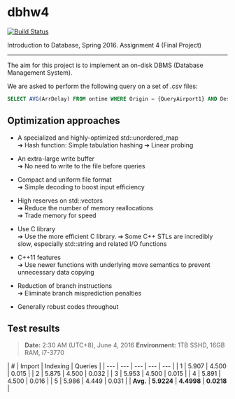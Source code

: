 # dbhw4

[![Build Status](https://travis-ci.com/lnishan/dbhw4.svg?token=zyWYRz96q11zafMJcoGG&branch=master)](https://travis-ci.com/lnishan/dbhw4)

Introduction to Database, Spring 2016. Assignment 4 (Final Project)

---

The aim for this project is to implement an on-disk DBMS (Database Management System).

We are asked to perform the following query on a set of .csv files:

```SQL
SELECT AVG(ArrDelay) FROM ontime WHERE Origin = {QueryAirport1} AND Dest = {QueryAirport2};
```


## Optimization approaches

* A specialized and highly-optimized std::unordered\_map  
➔ Hash function: Simple tabulation hashing
➔ Linear probing  

* An extra-large write buffer  
➔ No need to write to the file before queries  

* Compact and uniform file format  
➔ Simple decoding to boost input efficiency  

* High reserves on std::vectors  
➔ Reduce the number of memory reallocations  
➔ Trade memory for speed  

* Use C library  
➔ Use the more efficient C library. 
➔ Some C++ STLs are incredibly slow, especially std::string and related I/O functions

* C++11 features  
➔ Use newer functions with underlying move semantics to prevent unnecessary data copying  

* Reduction of branch instructions  
➔ Eliminate branch misprediction penalties  

* Generally robust codes throughout


## Test results

> **Date:** 2:30 AM (UTC+8), June 4, 2016
> **Environment:** 1TB SSHD, 16GB RAM, i7-3770

| # | Import | Indexing | Queries |
| --- | --- | --- | --- | --- |
| 1 | 5.907 | 4.500 | 0.015 |
| 2 | 5.875 | 4.500 | 0.032 |
| 3 | 5.953 | 4.500 | 0.015 |
| 4 | 5.891 | 4.500 | 0.016 |
| 5 | 5.986 | 4.449 | 0.031 |
| **Avg.** | **5.9224** | **4.4998** | **0.0218** |
